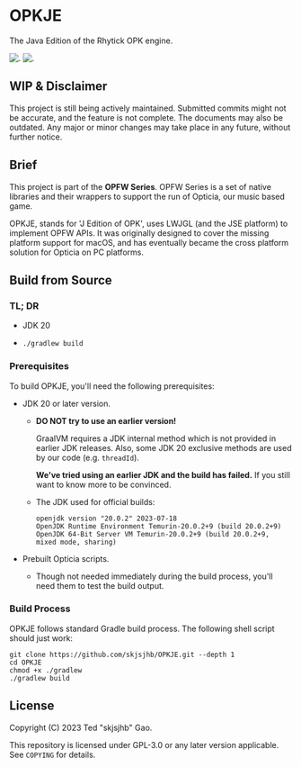 # OPKJE

The Java Edition of the Rhytick OPK engine.

![.](https://github.com/skjsjhb/OPKJE/actions/workflows/gradle.yml/badge.svg)
![.](https://github.com/skjsjhb/OPKJE/actions/workflows/codeql.yml/badge.svg)

## WIP & Disclaimer

This project is still being actively maintained. Submitted commits might not be accurate, and the feature is not
complete. The documents may also be outdated. Any major or minor changes may take place in any future, without further
notice.

## Brief

This project is part of the **OPFW Series**. OPFW Series is a set of native libraries and their wrappers to support the
run of Opticia, our music based game.

OPKJE, stands for 'J Edition of OPK', uses LWJGL (and the JSE platform) to implement OPFW APIs. It was originally
designed to cover the missing platform support for macOS, and has eventually became the cross platform solution for
Opticia on PC platforms.

## Build from Source

### TL; DR

- JDK 20

- `./gradlew build`

### Prerequisites

To build OPKJE, you'll need the following prerequisites:

- JDK 20 or later version.

    - **DO NOT try to use an earlier version!**

      GraalVM requires a JDK internal method which is not provided in earlier JDK releases. Also, some JDK 20 exclusive
      methods are used by our code (e.g. `threadId`).

      **We've tried using an earlier JDK and the build has failed.** If you still want to know more to be convinced.

    - The JDK used for official builds:

      ```
      openjdk version "20.0.2" 2023-07-18
      OpenJDK Runtime Environment Temurin-20.0.2+9 (build 20.0.2+9)
      OpenJDK 64-Bit Server VM Temurin-20.0.2+9 (build 20.0.2+9, mixed mode, sharing)
      ```

- Prebuilt Opticia scripts.

    - Though not needed immediately during the build process, you'll need them to test the build output.

### Build Process

OPKJE follows standard Gradle build process. The following shell script should just work:

```shell
git clone https://github.com/skjsjhb/OPKJE.git --depth 1
cd OPKJE
chmod +x ./gradlew
./gradlew build
```

## License

Copyright (C) 2023 Ted "skjsjhb" Gao.

This repository is licensed under GPL-3.0 or any later version applicable. See `COPYING` for details.
